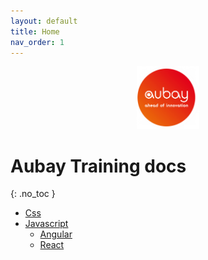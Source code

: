 ```yaml
---
layout: default
title: Home
nav_order: 1
---
```


<p align="center">
    <img width="100" alt="Aubay Logo"  src="./aubayLogo.png" />
</p>

# Aubay Training docs
{: .no_toc }

* [Css](/css)
* [Javascript](/js)
  * [Angular](/js/angular)
  * [React](/js/react)
